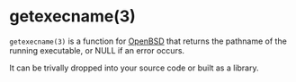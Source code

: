 getexecname(3)
==============
`getexecname(3)` is a function for
[OpenBSD](https://www.openbsd.org/)
that returns the pathname of the running executable, or NULL
if an error occurs.

It can be trivally dropped into your source code or built as
a library.
